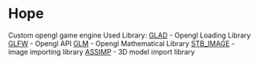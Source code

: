# Hope
Custom opengl game engine
Used Library:
[GLAD](http://glad.dav1d.de/)      - Opengl Loading Library
[GLFW](http://www.glfw.org/)      - Opengl API
[GLM](https://github.com/g-truc/glm/tags)       - Opengl Mathematical Library
[STB_IMAGE](https://github.com/nothings/stb/blob/master/stb_image.h) - image importing library
[ASSIMP](https://github.com/assimp/assimp/releases/tag/v4.0.1/)    - 3D model import library
